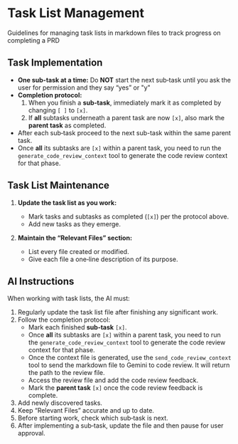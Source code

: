 # Task List Management

Guidelines for managing task lists in markdown files to track progress on completing a PRD

## Task Implementation
- **One sub-task at a time:** Do **NOT** start the next sub‑task until you ask the user for permission and they say “yes” or "y"
- **Completion protocol:**  
  1. When you finish a **sub‑task**, immediately mark it as completed by changing `[ ]` to `[x]`.  
  2. If **all** subtasks underneath a parent task are now `[x]`, also mark the **parent task** as completed.  
- After each sub‑task proceed to the next sub-task within the same parent task.
- Once **all** its subtasks are `[x]` within a parent task, you need to run the `generate_code_review_context` tool to generate the code review context for that phase.

## Task List Maintenance

1. **Update the task list as you work:**
   - Mark tasks and subtasks as completed (`[x]`) per the protocol above.
   - Add new tasks as they emerge.

2. **Maintain the “Relevant Files” section:**
   - List every file created or modified.
   - Give each file a one‑line description of its purpose.

## AI Instructions

When working with task lists, the AI must:

1. Regularly update the task list file after finishing any significant work.
2. Follow the completion protocol:
   - Mark each finished **sub‑task** `[x]`.
   - Once **all** its subtasks are `[x]` within a parent task, you need to run the `generate_code_review_context` tool to generate the code review context for that phase.
   - Once the context file is generated, use the `send_code_review_context` tool to send the markdown file to Gemini to code review. It will return the path to the review file.
   - Access the review file and add the code review feedback.
   - Mark the **parent task** `[x]` once the code review feedback is complete.
3. Add newly discovered tasks.
4. Keep “Relevant Files” accurate and up to date.
5. Before starting work, check which sub‑task is next.
6. After implementing a sub‑task, update the file and then pause for user approval.